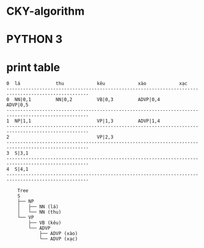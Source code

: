 # CKY-algorithm
# PYTHON 3
# print table
    0  lá             thu            kêu            xào            xạc            
    ----------------------------------------------------------------------------------------------------
    0  NN|0,1         NN|0,2         VB|0,3         ADVP|0,4       ADVP|0,5       
    ----------------------------------------------------------------------------------------------------
    1  NP|1,1                        VP|1,3         ADVP|1,4                      
    ----------------------------------------------------------------------------------------------------
    2                                VP|2,3                                       
    ----------------------------------------------------------------------------------------------------
    3  S|3,1                                                                      
    ----------------------------------------------------------------------------------------------------
    4  S|4,1                                                                      
    ----------------------------------------------------------------------------------------------------

        Tree
        S
        ├── NP
        │   ├── NN (lá)
        │   └── NN (thu)
        └── VP
            ├── VB (kêu)
            └── ADVP
                ├── ADVP (xào)
                └── ADVP (xạc)

